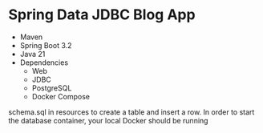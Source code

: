# Spring Data JDBC Blog App
- Maven
- Spring Boot 3.2
- Java 21
- Dependencies
  - Web
  - JDBC
  - PostgreSQL
  - Docker Compose

schema.sql in resources to create a table and insert a row.
In order to start the database container, your local Docker should be running
